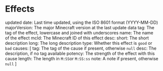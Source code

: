 # Effects

updated
    date:           Last time updated, using the ISO 8601 format (YYYY-MM-DD)
    majorVersion:   The major Minecraft version at the last update 
data
    tag:            The tag of the effect, lowercase and joined with underscores
    name:           The name of the effect
    mcId:           The Minecraft ID of this effect
    desc:
        short:      The short description
        long:       The long description
    type:           Whether this effect is `good` or `bad`
    causes: [
        tag:        The tag of the cause if present, otherwise `null`
        desc:       The description, if no tag available
        potency:    The strength of the effect with this cause
        length:     The length in `M:SS`or `M:SS:ss`
        note:       A note if present, otherwise `null`
    ]       